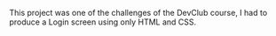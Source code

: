 This project was one of the challenges of the DevClub course, I had to produce a Login screen using only HTML and CSS.
